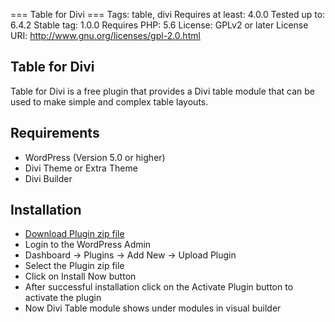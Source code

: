 === Table for Divi ===
Tags: table, divi
Requires at least: 4.0.0
Tested up to: 6.4.2
Stable tag: 1.0.0
Requires PHP: 5.6
License: GPLv2 or later
License URI: http://www.gnu.org/licenses/gpl-2.0.html


## Table for Divi

Table for Divi is a free plugin that provides a Divi table module that can be used to make simple and complex table layouts.

## Requirements

- WordPress (Version 5.0 or higher)
- Divi Theme or Extra Theme
- Divi Builder

## Installation

- [Download Plugin zip file](https://wasimhere.github.io/table-for-divi.zip)
- Login to the WordPress Admin
- Dashboard -> Plugins -> Add New -> Upload Plugin
- Select the Plugin zip file
- Click on Install Now button
- After successful installation click on the Activate Plugin button to activate the plugin
- Now Divi Table module shows under modules in visual builder